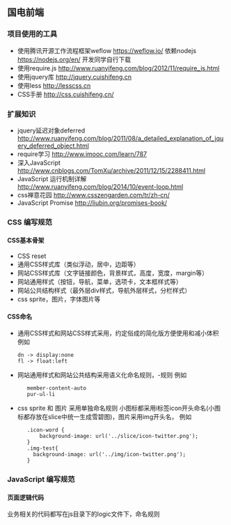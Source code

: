 ## 国电前端

### 项目使用的工具

* 使用腾讯开源工作流程框架weflow https://weflow.io/ 依赖nodejs https://nodejs.org/en/ 开发同学自行下载
* 使用require.js http://www.ruanyifeng.com/blog/2012/11/require_js.html
* 使用jquery库 http://jquery.cuishifeng.cn
* 使用less http://lesscss.cn
* CSS手册 http://css.cuishifeng.cn/

### 扩展知识
* jquery延迟对象deferred http://www.ruanyifeng.com/blog/2011/08/a_detailed_explanation_of_jquery_deferred_object.html
* require学习 http://www.imooc.com/learn/787
* 深入JavaScript http://www.cnblogs.com/TomXu/archive/2011/12/15/2288411.html
* JavaScript 运行机制详解 http://www.ruanyifeng.com/blog/2014/10/event-loop.html
* css禅意花园 http://www.csszengarden.com/tr/zh-cn/
* JavaScript Promise http://liubin.org/promises-book/

### CSS 编写规范

#### CSS基本骨架

* CSS reset
* 通用CSS样式库（类似浮动，居中，边距等）
* 网站CSS样式库（文字链接颜色，背景样式，高度，宽度，margin等）
* 网站通用样式（按钮，导航，菜单，选项卡，文本框样式等）
* 网站公共结构样式（最外层div样式，导航外层样式，分栏样式）
* css sprite，图片，字体图片等

#### CSS命名

* 通用CSS样式和网站CSS样式采用，约定俗成的简化版方便使用和减小体积 例如
    ```
    dn -> display:none
    fl -> float:left
    ```
* 网站通用样式和网站公共结构采用语义化命名规则，-规则 例如
    ```
       member-content-auto
       pur-ul-li
    ```
* css sprite 和 图片 采用单独命名规则 小图标都采用i标签icon开头命名(小图标都存放在slice中统一生成雪碧图)，图片采用img开头名， 例如
    ```
       .icon-word {
           background-image: url('../slice/icon-twitter.png');
       }
       .img-test{
         background-image: url('../img/icon-twitter.png');
       }
    ```

### JavaScript 编写规范

#### 页面逻辑代码

业务相关的代码都写在js目录下的logic文件下，命名规则
